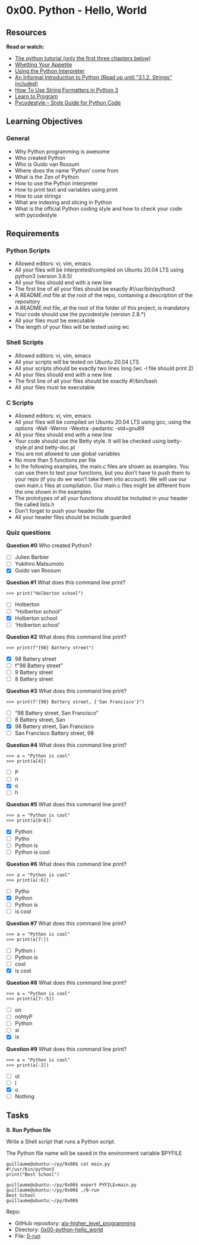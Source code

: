 # 0x00. Python - Hello, World

## Resources

**Read or watch:**

- [The python tutorial (only the first three chapters below)](https://docs.python.org/3/tutorial/index.html)
- [Whetting Your Appetite](https://docs.python.org/3/tutorial/appetite.html)
- [Using the Python Interpreter](https://docs.python.org/3/tutorial/interpreter.html)
- [An Informal Introduction to Python (Read up until “3.1.2. Strings” included)](https://docs.python.org/3/tutorial/introduction.html)
- [How To Use String Formatters in Python 3](https://realpython.com/python-f-strings/)
- [Learn to Program](https://www.youtube.com/playlist?list=PLGLfVvz_LVvTn3cK5e6LjhgGiSeVlIRwt)
- [Pycodestyle – Style Guide for Python Code](https://pypi.org/project/pycodestyle/)

## Learning Objectives

### General

- Why Python programming is awesome
- Who created Python
- Who is Guido van Rossum
- Where does the name ‘Python’ come from
- What is the Zen of Python
- How to use the Python interpreter
- How to print text and variables using print
- How to use strings
- What are indexing and slicing in Python
- What is the official Python coding style and how to check your code with pycodestyle

## Requirements

### Python Scripts

- Allowed editors: vi, vim, emacs
- All your files will be interpreted/compiled on Ubuntu 20.04 LTS using python3 (version 3.8.5)
- All your files should end with a new line
- The first line of all your files should be exactly #!/usr/bin/python3
- A README.md file at the root of the repo, containing a description of the repository
- A README.md file, at the root of the folder of this project, is mandatory
- Your code should use the pycodestyle (version 2.8.*)
- All your files must be executable
- The length of your files will be tested using wc

### Shell Scripts

- Allowed editors: vi, vim, emacs
- All your scripts will be tested on Ubuntu 20.04 LTS
- All your scripts should be exactly two lines long (wc -l file should print 2)
- All your files should end with a new line
- The first line of all your files should be exactly #!/bin/bash
- All your files must be executable

### C Scripts

- Allowed editors: vi, vim, emacs
- All your files will be compiled on Ubuntu 20.04 LTS using gcc, using the options -Wall -Werror -Wextra -pedantic -std=gnu89
- All your files should end with a new line
- Your code should use the Betty style. It will be checked using betty-style.pl and betty-doc.pl
- You are not allowed to use global variables
- No more than 5 functions per file
- In the following examples, the main.c files are shown as examples. You can use them to test your functions, but you don’t have to push them to your repo (if you do we won’t take them into account). We will use our own main.c files at compilation. Our main.c files might be different from the one shown in the examples
- The prototypes of all your functions should be included in your header file called lists.h
- Don’t forget to push your header file
- All your header files should be include guarded

### Quiz questions

**Question #0**
Who created Python?

- [ ] Julien Barbier
- [ ] Yukihiro Matsumoto
- [X] Guido van Rossum

**Question #1**
What does this command line print?

	>>> print("Holberton school")

- [ ] Holberton
- [ ] “Holberton school”
- [X] Holberton school
- [ ] ‘Holberton school’

**Question #2**
What does this command line print?

	>>> print(f"{98} Battery street")

- [X] 98 Battery street
- [ ] f"98 Battery street"
- [ ] 9 Battery street
- [ ] 8 Battery street

**Question #3**
What does this command line print?

	>>> print(f"{98} Battery street, {'San Francisco'}")

- [ ] “98 Battery street, San Francisco”
- [ ] 8 Battery street, San
- [X] 98 Battery street, San Francisco
- [ ] San Francisco Battery street, 98

**Question #4**
What does this command line print?

	>>> a = "Python is cool"
	>>> print(a[4])

- [ ] P
- [ ] n
- [X] o
- [ ] h

**Question #5**
What does this command line print?

	>>> a = "Python is cool"
	>>> print(a[0:6])

- [X] Python
- [ ] Pytho
- [ ] Python is
- [ ] Python is cool

**Question #6**
What does this command line print?

	>>> a = "Python is cool"
	>>> print(a[:6])

- [ ] Pytho
- [X] Python
- [ ] Python is
- [ ] is cool

**Question #7**
What does this command line print?

	>>> a = "Python is cool"
	>>> print(a[7:])

- [ ] Python i
- [ ] Python is
- [ ] cool
- [X] is cool

**Question #8**
What does this command line print?

	>>> a = "Python is cool"
	>>> print(a[7:-5])

- [ ] on
- [ ] nohtyP
- [ ] Python
- [ ] si
- [X] is

**Question #9**
What does this command line print?

	>>> a = "Python is cool"
	>>> print(a[-2])

- [ ] ol
- [ ] l
- [X] o
- [ ] Nothing

## Tasks

**0. Run Python file**

Write a Shell script that runs a Python script.

The Python file name will be saved in the environment variable $PYFILE

	guillaume@ubuntu:~/py/0x00$ cat main.py 
	#!/usr/bin/python3
	print("Best School")

	guillaume@ubuntu:~/py/0x00$ export PYFILE=main.py
	guillaume@ubuntu:~/py/0x00$ ./0-run
	Best School
	guillaume@ubuntu:~/py/0x00$
	
Repo:

- GitHub repository: [alx-higher_level_programming](../)
- Directory: [0x00-python-hello_world](./)
- File: [0-run](./0-run)

